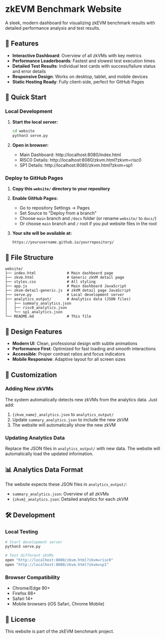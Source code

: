# zkEVM Benchmark Website

A sleek, modern dashboard for visualizing zkEVM benchmark results with detailed performance analysis and test results.

## 🌟 Features

- **Interactive Dashboard**: Overview of all zkVMs with key metrics
- **Performance Leaderboards**: Fastest and slowest test execution times
- **Detailed Test Results**: Individual test cards with success/failure status and error details
- **Responsive Design**: Works on desktop, tablet, and mobile devices
- **Static Hosting Ready**: Fully client-side, perfect for GitHub Pages

## 🚀 Quick Start

### Local Development

1. **Start the local server:**
   ```bash
   cd website
   python3 serve.py
   ```

2. **Open in browser:**
   - Main Dashboard: http://localhost:8080/index.html
   - RISC0 Details: http://localhost:8080/zkvm.html?zkvm=risc0
   - SP1 Details: http://localhost:8080/zkvm.html?zkvm=sp1

### Deploy to GitHub Pages

1. **Copy this `website/` directory to your repository**

2. **Enable GitHub Pages:**
   - Go to repository Settings → Pages
   - Set Source to "Deploy from a branch"
   - Choose `main` branch and `/docs` folder (or rename `website/` to `docs/`)
   - Or choose `main` branch and `/` root if you put website files in the root

3. **Your site will be available at:**
   ```
   https://yourusername.github.io/yourrepository/
   ```

## 📁 File Structure

```
website/
├── index.html              # Main dashboard page
├── zkvm.html               # Generic zkVM detail page
├── styles.css              # All styling
├── app.js                  # Main dashboard JavaScript
├── zkvm-detail-generic.js  # zkVM detail page JavaScript
├── serve.py                # Local development server
├── analytics_output/       # Analytics data (JSON files)
│   ├── summary_analytics.json
│   ├── risc0_analytics.json
│   └── sp1_analytics.json
└── README.md               # This file
```

## 🎨 Design Features

- **Modern UI**: Clean, professional design with subtle animations
- **Performance First**: Optimized for fast loading and smooth interactions
- **Accessible**: Proper contrast ratios and focus indicators
- **Mobile Responsive**: Adaptive layout for all screen sizes

## 🔧 Customization

### Adding New zkVMs

The system automatically detects new zkVMs from the analytics data. Just add:
1. `{zkvm_name}_analytics.json` to `analytics_output/`
2. Update `summary_analytics.json` to include the new zkVM
3. The website will automatically show the new zkVM

### Updating Analytics Data

Replace the JSON files in `analytics_output/` with new data. The website will automatically load the updated information.

## 📊 Analytics Data Format

The website expects these JSON files in `analytics_output/`:

- `summary_analytics.json`: Overview of all zkVMs
- `{zkvm}_analytics.json`: Detailed analytics for each zkVM

## 🛠️ Development

### Local Testing
```bash
# Start development server
python3 serve.py

# Test different zkVMs
open "http://localhost:8080/zkvm.html?zkvm=risc0"
open "http://localhost:8080/zkvm.html?zkvm=sp1"
```

### Browser Compatibility
- Chrome/Edge 90+
- Firefox 88+
- Safari 14+
- Mobile browsers (iOS Safari, Chrome Mobile)

## 📝 License

This website is part of the zkEVM benchmark project.